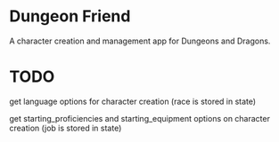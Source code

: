 # Dungeon Friend
A character creation and management app for Dungeons and Dragons.

# TODO
get language options for character creation
(race is stored in state)

get starting_proficiencies and starting_equipment options on character creation
(job is stored in state)
